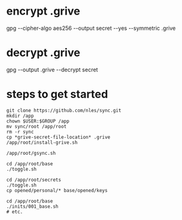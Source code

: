 # encrypt .grive
gpg --cipher-algo aes256 --output secret --yes --symmetric .grive

# decrypt .grive
gpg --output .grive --decrypt secret

# steps to get started
```
git clone https://github.com/nles/sync.git
mkdir /app
chown $USER:$GROUP /app
mv sync/root /app/root
rm -r sync
cp *grive-secret-file-location* .grive
/app/root/install-grive.sh

/app/root/gsync.sh

cd /app/root/base
./toggle.sh

cd /app/root/secrets
./toggle.sh
cp opened/personal/* base/opened/keys

cd /app/root/base
./inits/001_base.sh
# etc.
```
